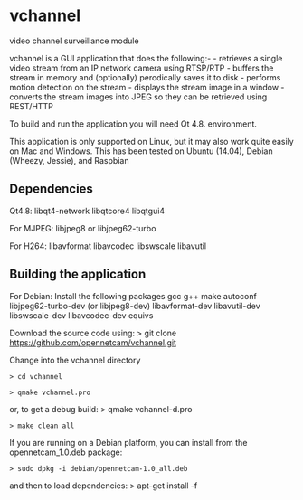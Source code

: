 # vchannel
video channel surveillance module

vchannel is a GUI application that does the following:-
	- retrieves a single video stream from an IP network camera using RTSP/RTP
	- buffers the stream in memory and (optionally) perodically saves it to disk
	- performs motion detection on the stream
	- displays the stream image in a window
	- converts the stream images into JPEG so they can be retrieved using REST/HTTP

To build and run the application you will need Qt 4.8. environment.  

This application is only supported on Linux, but it may also work quite easily on Mac and Windows.
This has been tested on Ubuntu (14.04), Debian (Wheezy, Jessie), and Raspbian

Dependencies
------------

Qt4.8: libqt4-network libqtcore4 libqtgui4

For MJPEG:
    libjpeg8 or libjpeg62-turbo
    
For H264:
    libavformat libavcodec libswscale libavutil

Building the application
------------------------

For Debian: Install the following packages 
gcc g++ make autoconf libjpeg62-turbo-dev (or libjpeg8-dev) libavformat-dev libavutil-dev libswscale-dev libavcodec-dev equivs

Download the source code using: 
    > git clone https://github.com/opennetcam/vchannel.git

Change into the vchannel directory

    > cd vchannel

	> qmake vchannel.pro
or, to get a debug build:
	> qmake vchannel-d.pro

	> make clean all

If you are running on a Debian platform, you can install 
from the opennetcam_1.0.deb package:

    > sudo dpkg -i debian/opennetcam-1.0_all.deb

and then to load dependencies:
    > apt-get install -f

